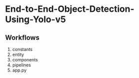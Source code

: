 # End-to-End-Object-Detection-Using-Yolo-v5

## Workflows
1. constants
2. entity
3. components
4. pipelines
5. app.py